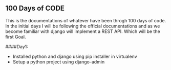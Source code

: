 ## 100 Days of CODE 

This is the documentations of whatever have been throgh 100 days of code. In the initial days I will be following the official documentations and as we become familiar with django will implement a REST API. Which will be the first Goal.

####Day1:
* Installed python and django using pip installer in virtualenv 
* Setup a python project using django-admin




